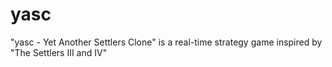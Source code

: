 yasc
====

"yasc - Yet Another Settlers Clone" is a real-time strategy game inspired by "The Settlers III and IV"
